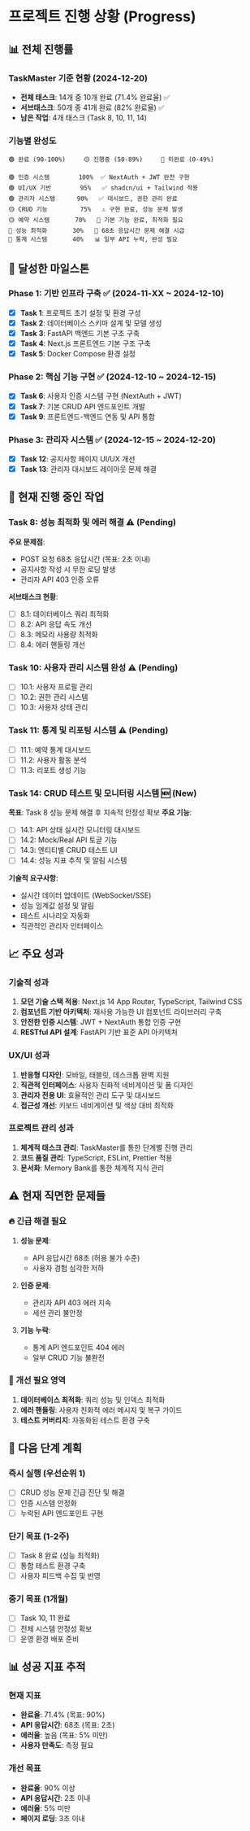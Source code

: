 # 프로젝트 진행 상황 (Progress)

## 📊 **전체 진행률**

### **TaskMaster 기준 현황** (2024-12-20)
- **전체 태스크**: 14개 중 10개 완료 (71.4% 완료율) ✅
- **서브태스크**: 50개 중 41개 완료 (82% 완료율) ✅
- **남은 작업**: 4개 태스크 (Task 8, 10, 11, 14)

### **기능별 완성도**
```
🟢 완료 (90-100%)     🟡 진행중 (50-89%)     🔴 미완료 (0-49%)

🟢 인증 시스템        100%  ✅ NextAuth + JWT 완전 구현
🟢 UI/UX 기반        95%   ✅ shadcn/ui + Tailwind 적용
🟢 관리자 시스템      90%   ✅ 대시보드, 권한 관리 완료
🟡 CRUD 기능         75%   ⚠️ 구현 완료, 성능 문제 발생
🟡 예약 시스템       70%   🔧 기본 기능 완료, 최적화 필요
🔴 성능 최적화       30%   🚨 68초 응답시간 문제 해결 시급
🔴 통계 시스템       40%   📊 일부 API 누락, 완성 필요
```

## 🎯 **달성한 마일스톤**

### **Phase 1: 기반 인프라 구축** ✅ (2024-11-XX ~ 2024-12-10)
- [x] **Task 1**: 프로젝트 초기 설정 및 환경 구성
- [x] **Task 2**: 데이터베이스 스키마 설계 및 모델 생성
- [x] **Task 3**: FastAPI 백엔드 기본 구조 구축
- [x] **Task 4**: Next.js 프론트엔드 기본 구조 구축
- [x] **Task 5**: Docker Compose 환경 설정

### **Phase 2: 핵심 기능 구현** ✅ (2024-12-10 ~ 2024-12-15)
- [x] **Task 6**: 사용자 인증 시스템 구현 (NextAuth + JWT)
- [x] **Task 7**: 기본 CRUD API 엔드포인트 개발
- [x] **Task 9**: 프론트엔드-백엔드 연동 및 API 통합

### **Phase 3: 관리자 시스템** ✅ (2024-12-15 ~ 2024-12-20)
- [x] **Task 12**: 공지사항 페이지 UI/UX 개선
- [x] **Task 13**: 관리자 대시보드 레이아웃 문제 해결

## 🚧 **현재 진행 중인 작업**

### **Task 8: 성능 최적화 및 에러 해결** ⚠️ (Pending)
**주요 문제점**:
- POST 요청 68초 응답시간 (목표: 2초 이내)
- 공지사항 작성 시 무한 로딩 발생
- 관리자 API 403 인증 오류

**서브태스크 현황**:
- [ ] 8.1: 데이터베이스 쿼리 최적화
- [ ] 8.2: API 응답 속도 개선
- [ ] 8.3: 메모리 사용량 최적화
- [ ] 8.4: 에러 핸들링 개선

### **Task 10: 사용자 관리 시스템 완성** ⚠️ (Pending)
- [ ] 10.1: 사용자 프로필 관리
- [ ] 10.2: 권한 관리 시스템
- [ ] 10.3: 사용자 상태 관리

### **Task 11: 통계 및 리포팅 시스템** ⚠️ (Pending)
- [ ] 11.1: 예약 통계 대시보드
- [ ] 11.2: 사용자 활동 분석
- [ ] 11.3: 리포트 생성 기능

### **Task 14: CRUD 테스트 및 모니터링 시스템** 🆕 (New)
**목표**: Task 8 성능 문제 해결 후 지속적 안정성 확보
**주요 기능**:
- [ ] 14.1: API 상태 실시간 모니터링 대시보드
- [ ] 14.2: Mock/Real API 토글 기능
- [ ] 14.3: 엔티티별 CRUD 테스트 UI
- [ ] 14.4: 성능 지표 추적 및 알림 시스템

**기술적 요구사항**:
- 실시간 데이터 업데이트 (WebSocket/SSE)
- 성능 임계값 설정 및 알림
- 테스트 시나리오 자동화
- 직관적인 관리자 인터페이스

## 📈 **주요 성과**

### **기술적 성과**
1. **모던 기술 스택 적용**: Next.js 14 App Router, TypeScript, Tailwind CSS
2. **컴포넌트 기반 아키텍처**: 재사용 가능한 UI 컴포넌트 라이브러리 구축
3. **안전한 인증 시스템**: JWT + NextAuth 통합 인증 구현
4. **RESTful API 설계**: FastAPI 기반 표준 API 아키텍처

### **UX/UI 성과**
1. **반응형 디자인**: 모바일, 태블릿, 데스크톱 완벽 지원
2. **직관적 인터페이스**: 사용자 친화적 네비게이션 및 폼 디자인
3. **관리자 전용 UI**: 효율적인 관리 도구 및 대시보드
4. **접근성 개선**: 키보드 네비게이션 및 색상 대비 최적화

### **프로젝트 관리 성과**
1. **체계적 태스크 관리**: TaskMaster를 통한 단계별 진행 관리
2. **코드 품질 관리**: TypeScript, ESLint, Prettier 적용
3. **문서화**: Memory Bank를 통한 체계적 지식 관리

## ⚠️ **현재 직면한 문제들**

### **🔥 긴급 해결 필요**
1. **성능 문제**: 
   - API 응답시간 68초 (허용 불가 수준)
   - 사용자 경험 심각한 저하
   
2. **인증 문제**:
   - 관리자 API 403 에러 지속
   - 세션 관리 불안정

3. **기능 누락**:
   - 통계 API 엔드포인트 404 에러
   - 일부 CRUD 기능 불완전

### **🔧 개선 필요 영역**
1. **데이터베이스 최적화**: 쿼리 성능 및 인덱스 최적화
2. **에러 핸들링**: 사용자 친화적 에러 메시지 및 복구 가이드
3. **테스트 커버리지**: 자동화된 테스트 환경 구축

## 🎯 **다음 단계 계획**

### **즉시 실행 (우선순위 1)**
- [ ] CRUD 성능 문제 긴급 진단 및 해결
- [ ] 인증 시스템 안정화
- [ ] 누락된 API 엔드포인트 구현

### **단기 목표 (1-2주)**
- [ ] Task 8 완료 (성능 최적화)
- [ ] 통합 테스트 환경 구축
- [ ] 사용자 피드백 수집 및 반영

### **중기 목표 (1개월)**
- [ ] Task 10, 11 완료
- [ ] 전체 시스템 안정성 확보
- [ ] 운영 환경 배포 준비

## 📊 **성공 지표 추적**

### **현재 지표**
- **완료율**: 71.4% (목표: 90%)
- **API 응답시간**: 68초 (목표: 2초)
- **에러율**: 높음 (목표: 5% 미만)
- **사용자 만족도**: 측정 필요

### **개선 목표**
- **완료율**: 90% 이상
- **API 응답시간**: 2초 이내
- **에러율**: 5% 미만
- **페이지 로딩**: 3초 이내 